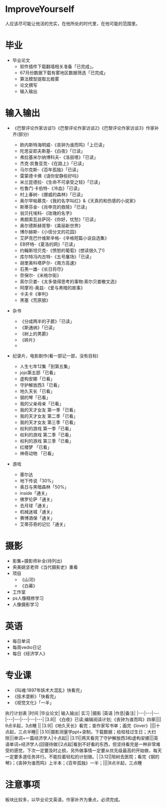 
# ImproveYourself
人应该尽可能让他活的充实，在他所处的时代里，在他可能的范围里。


# 毕业
+ 毕业论文
   + 软件插件下载翻墙相关准备「已完成」。
   + 67月份数据下载有雾地区数据筛选「已完成」
   + 算法模型提取北极雾
   + 论文撰写
   + 输入输出


# 输入输出
+ 《巴黎评论作家访谈1》《巴黎评论作家访谈2》《巴黎评论作家访谈3》作家补齐(部分)
   + 欧内斯特海明威-《丧钟为谁而鸣》「上已读」
   + 陀思妥耶夫斯基-《白夜》「已读」
   + 弗拉基米尔纳博科夫-《洛丽塔》「已读」
   + 杰克·凯鲁亚克-《在路上》「已读」
   + 马尔克斯-《百年孤独》「已读」
   + 雷蒙德卡佛《请你安静些好吗》
   + 米兰昆德拉-《生命不可承受之轻》「已读」
   + 杜鲁门·卡伯特-《冷血》「已读」
   + 村上春树-《挪威的森林》「已读」
   + 奥尔罕帕慕克-《我的名字叫红》&《天真的和伤感的小说家》
   + 斯蒂芬金-《肖申克的救赎》「已读」
   + 翁贝托埃科-《玫瑰的名字》
   + 弗朗索瓦丝萨冈-《你好，忧愁》「已读」
   + 奥尔德斯赫胥黎-《美丽新世界》
   + 博尔赫斯-《小径分叉的花园》
   + 艾萨克巴什维斯辛格-《辛格短篇小说自选集》
   + EB怀特-《夏洛的网》「已读」
   + 约翰斯坦贝克-《愤怒的葡萄》(想读很久了!)
   + 库尔特冯内古特-《五号屠场》「已读」
   + 胡里奥科塔萨尔-《南方高速》
   + 石黑一雄-《长日将尽》
   + 奈保尔-《米格尔街》
   + 索尔贝娄-《太多值得思考的事物:索尔贝娄散文选》
   + 阿摩司-奥兹-《爱与黑暗的故事》
   + 卡夫卡《审判》
   + 黑塞《荒原狼》


+ 杂书
  + 《分成两半的子爵》「已读」
  + 《斯通纳》「已读」
  + 《树上的男爵》
  + 《碎片》
  + 
 


+ 纪录片，电影剧作(看一部记一部，没有目标)
   + 人生七年12集「到第五集」
   + jojo第五部「已看」
   + 虚构安娜「已看」
   + 守护解放西3「已看」
   + 地久天长「已看」
   + 钢的琴「已看」
   + 我的父亲母亲「已看」
   + 我的天才女友 第一季「已看」
   + 我的天才女友 第二季「已看」
   + 我的天才女友 第三季「已看」
   + 权利的游戏 第一季「已看」
   + 权利的游戏 第二季「已看」
   + 权利的游戏 第三季「已看」
   + 红楼梦 「已看」
   + 神奇动物 「已看」


+ 游戏
   + 塞尔达
   + 地下传说「30%」
   + 奥日与黑暗森林「50%」
   + inside「通关」
   + 佛罗伦萨「通关」
   + 去月球「通关」
   + 机械迷城「通关」
   + 赛博酒保「通关」
   + 艾蒂芬奇的记忆「通关」





# 摄影
+ 影集+摄影师补全(待列出)
+ 央美姚坚老师《当代摄影史》重看
+ 项目
   + 《山河》
   + 《白幕》
+ 工作室
+ ps人像精修学习
+ 人像摄影学习


# 英语
  + 每日单词
  + 每周vedio日记
  + 每日《经济学人》


# 专业课
+ 《叫魂:1897年妖术大混乱》快看完」
+ 《技术垄断》「快看完」
+ 《视觉文化》「一半」


执行计划表
|时间	|毕业论文|	输入输出|	实习	|摄影	|英语	|作息|备注|	
|---|---|---|---|---|---|---|---|
|3.8||	《白夜》已读;编辑阅读计划;《丧钟为谁而鸣》四章||||	9点半起，3点睡	||
|3.9||《地久天长》看完；查作家写书单；画完《lover》||||十点起，三点半睡||
|3.10|摄影测量学ppt+录制，下载数据；给桂桂过生日；大扫除|||单词+一篇经济学人|十点起||
|3.11||两天看完了守护解放西3和虚构安娜|||英语单词+经济学人(回寝待做)|2点起|看到不好看的东西，但坚持看完是一种非常难受的感觉，下次一定要及时止损，另外做事情一定要从优先级最高的开始做，每天一定要多道任务并行。不能捡着轻松的计划做。|
|3.12||陪树去医院；看完《钢的琴》；《丧钟为谁而鸣》上半本；《百年孤独》一半；||||8点半起，三点睡


# 注意事项

板块比较多，以毕业论文英语，作家补齐为重点，必须完成。
